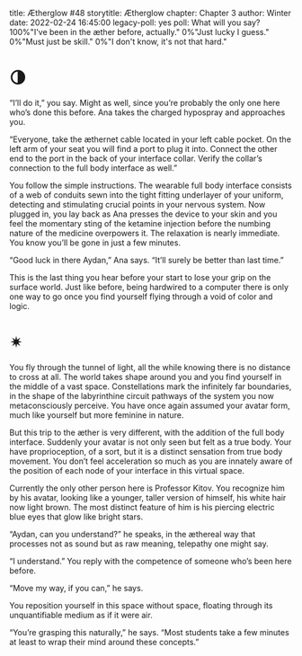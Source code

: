 title: Ætherglow #48
storytitle: Ætherglow 
chapter: Chapter 3
author: Winter
date: 2022-02-24 16:45:00
legacy-poll: yes
poll: What will you say?
      100%"I've been in the æther before, actually."
      0%"Just lucky I guess."
      0%"Must just be skill."
      0%"I don't know, it's not that hard."

🌗
=

“I’ll do it,” you say. Might as well, since you’re probably the only one here who’s done this before. Ana takes the charged hypospray and approaches you.

“Everyone, take the æthernet cable located in your left cable pocket. On the left arm of your seat you will find a port to plug it into. Connect the other end to the port in the back of your interface collar. Verify the collar’s connection to the full body interface as well.”

You follow the simple instructions. The wearable full body interface consists of a web of conduits sewn into the tight fitting underlayer of your uniform, detecting and stimulating crucial points in your nervous system. Now plugged in, you lay back as Ana presses the device to your skin and you feel the momentary sting of the ketamine injection before the numbing nature of the medicine overpowers it. The relaxation is nearly immediate. You know you’ll be gone in just a few minutes.

“Good luck in there Aydan,” Ana says. “It’ll surely be better than last time.”

This is the last thing you hear before your start to lose your grip on the surface world. Just like before, being hardwired to a computer there is only one way to go once you find yourself flying through a void of color and logic.

✴
=

You fly through the tunnel of light, all the while knowing there is no distance to cross at all. The world takes shape around you and you find yourself in the middle of a vast space. Constellations mark the infinitely far boundaries, in the shape of the labyrinthine circuit pathways of the system you now metaconsciously perceive. You have once again assumed your avatar form, much like yourself but more feminine in nature.

But this trip to the æther is very different, with the addition of the full body interface. Suddenly your avatar is not only seen but felt as a true body. Your have proprioception, of a sort, but it is a distinct sensation from true body movement. You don’t feel acceleration so much as you are innately aware of the position of each node of your interface in this virtual space.

Currently the only other person here is Professor Kitov. You recognize him by his avatar, looking like a younger, taller version of himself, his white hair now light brown. The most distinct feature of him is his piercing electric blue eyes that glow like bright stars.

“Aydan, can you understand?” he speaks, in the æthereal way that processes not as sound but as raw meaning, telepathy one might say.

“I understand.” You reply with the competence of someone who’s been here before.

“Move my way, if you can,” he says.

You reposition yourself in this space without space, floating through its unquantifiable medium as if it were air.

“You’re grasping this naturally,” he says. “Most students take a few minutes at least to wrap their mind around these concepts.”




